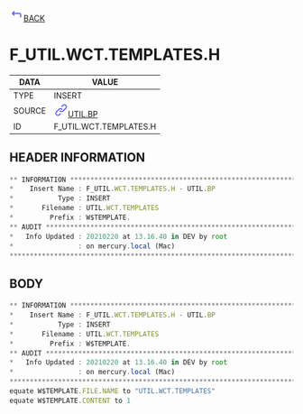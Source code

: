 <img src="../.resources/themes/unicons-line-6563ff/corner-up-left-alt.svg" alt="BACK" width="25" />[BACK](../DOCS/UTIL.BP.md)  
# F_UTIL.WCT.TEMPLATES.H  
|DATA|VALUE|
| --- | --- |
|TYPE|INSERT|
|SOURCE|<img src="../.resources/themes/unicons-line-6563ff/link.svg" alt="UTIL.BP" width="25" />[UTIL.BP](../DOCS/UTIL.BP.md)|
|ID|F_UTIL.WCT.TEMPLATES.H|
    
    
## HEADER INFORMATION  
```javascript
** INFORMATION ****************************************************************
*    Insert Name : F_UTIL.WCT.TEMPLATES.H - UTIL.BP
*           Type : INSERT
*       Filename : UTIL.WCT.TEMPLATES
*         Prefix : W$TEMPLATE.
** AUDIT **********************************************************************
*   Info Updated : 20210220 at 13.16.40 in DEV by root
*                : on mercury.local (Mac)
*******************************************************************************
```
## BODY  
```javascript
** INFORMATION ****************************************************************
*    Insert Name : F_UTIL.WCT.TEMPLATES.H - UTIL.BP
*           Type : INSERT
*       Filename : UTIL.WCT.TEMPLATES
*         Prefix : W$TEMPLATE.
** AUDIT **********************************************************************
*   Info Updated : 20210220 at 13.16.40 in DEV by root
*                : on mercury.local (Mac)
*******************************************************************************
equate W$TEMPLATE.FILE.NAME to "UTIL.WCT.TEMPLATES"
equate W$TEMPLATE.CONTENT to 1
```
